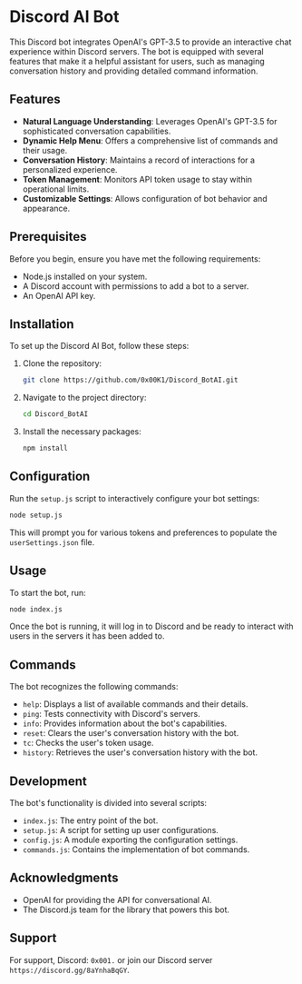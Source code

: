 # Discord AI Bot

This Discord bot integrates OpenAI's GPT-3.5 to provide an interactive chat experience within Discord servers. The bot is equipped with several features that make it a helpful assistant for users, such as managing conversation history and providing detailed command information.

## Features

- **Natural Language Understanding**: Leverages OpenAI's GPT-3.5 for sophisticated conversation capabilities.
- **Dynamic Help Menu**: Offers a comprehensive list of commands and their usage.
- **Conversation History**: Maintains a record of interactions for a personalized experience.
- **Token Management**: Monitors API token usage to stay within operational limits.
- **Customizable Settings**: Allows configuration of bot behavior and appearance.

## Prerequisites

Before you begin, ensure you have met the following requirements:

- Node.js installed on your system.
- A Discord account with permissions to add a bot to a server.
- An OpenAI API key.

## Installation

To set up the Discord AI Bot, follow these steps:

1. Clone the repository:
   ```sh
   git clone https://github.com/0x00K1/Discord_BotAI.git
   ```
2. Navigate to the project directory:
   ```sh
   cd Discord_BotAI
   ```
3. Install the necessary packages:
   ```sh
   npm install
   ```

## Configuration

Run the `setup.js` script to interactively configure your bot settings:

```sh
node setup.js
```

This will prompt you for various tokens and preferences to populate the `userSettings.json` file.

## Usage

To start the bot, run:

```sh
node index.js
```

Once the bot is running, it will log in to Discord and be ready to interact with users in the servers it has been added to.

## Commands

The bot recognizes the following commands:

- `help`: Displays a list of available commands and their details.
- `ping`: Tests connectivity with Discord's servers.
- `info`: Provides information about the bot's capabilities.
- `reset`: Clears the user's conversation history with the bot.
- `tc`: Checks the user's token usage.
- `history`: Retrieves the user's conversation history with the bot.

## Development

The bot's functionality is divided into several scripts:

- `index.js`: The entry point of the bot.
- `setup.js`: A script for setting up user configurations.
- `config.js`: A module exporting the configuration settings.
- `commands.js`: Contains the implementation of bot commands.

## Acknowledgments

- OpenAI for providing the API for conversational AI.
- The Discord.js team for the library that powers this bot.

## Support

For support, Discord: `0x001.` or join our Discord server `https://discord.gg/8aYnhaBqGY`.
